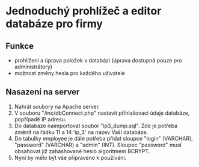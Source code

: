 # Jednoduchý prohlížeč a editor databáze pro firmy

## Funkce
- prohlížení a úprava položek v databázi (úprava dostupná pouze pro administrátory)
- možnost změny hesla pro každého uživatele

## Nasazení na server
1) Nahrát soubory na Apache server.
2) V souboru "/inc/dbConnect.php" nastavit přihlašovací údaje databáze, popřípadě IP adresu.
3) Do databáze naimportovat soubor "ip3_dump.sql". Zde je potřeba změnit na řádku 11 a 14 'ip_3' na název Vaší databáze.
4) Do tabulky employee je dále potřeba přidat sloupce "login" (VARCHAR), "password" (VARCHAR) a "admin" (INT). Sloupec "password" musí obsahovat již zahashované heslo algoritmem BCRYPT.
5) Nyní by mělo být vše připraveno k používání.


